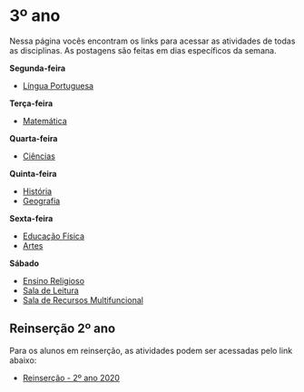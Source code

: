 # 3º ano
Nessa página vocês encontram os links para acessar as atividades de todas as disciplinas. As postagens são feitas em dias específicos da semana.

**Segunda-feira**

- [Língua Portuguesa](https://classroom.google.com/w/MzA5Mjk5NzI3MTQ1/tc/MzExODMwODk4Mzk0)

**Terça-feira**

- [Matemática](https://classroom.google.com/w/MzA5Mjk5NzI3MTQ1/tc/MzExODMwNjA4NjQ2)

**Quarta-feira**

- [Ciências](https://classroom.google.com/w/MzA5Mjk5NzI3MTQ1/tc/MzExODMwNjA4NjM2)

**Quinta-feira**

- [História](https://classroom.google.com/w/MzA5Mjk5NzI3MTQ1/tc/MzA5NjUwNzUxMzY2)
- [Geografia](https://classroom.google.com/w/MzA5Mjk5NzI3MTQ1/tc/MzA5NjUwNzUxMzc2)

**Sexta-feira**

- [Educação Física](https://classroom.google.com/w/MzA5Mjk5NzI3MTQ1/tc/MzA5NjUwNzUxMzQ1)
- [Artes](https://classroom.google.com/w/MzA5Mjk5NzI3MTQ1/tc/MzA5NjUwNzUxMzUy)

**Sábado**

- [Ensino Religioso](https://classroom.google.com/w/MzA5Mjk5NzI3MTQ1/tc/MzA5NjUwNzUxMzM2)
- [Sala de Leitura](https://classroom.google.com/w/MzA5Mjk5NzI3MTQ1/tc/MzA5NjQ5MDk0NDEz)
- [Sala  de Recursos Multifuncional](https://classroom.google.com/w/MzA5Mjk5NzI3MTQ1/tc/MzA5NjQ5MDkzMDI2)

## Reinserção 2º ano

Para os alunos em reinserção, as atividades podem ser acessadas pelo link abaixo:

- [Reinserção - 2º ano 2020 ](https://classroom.google.com/u/0/w/MzA5Mjk5NzI3MTQ1/tc/MzIzMDMxOTY0MTA5)
